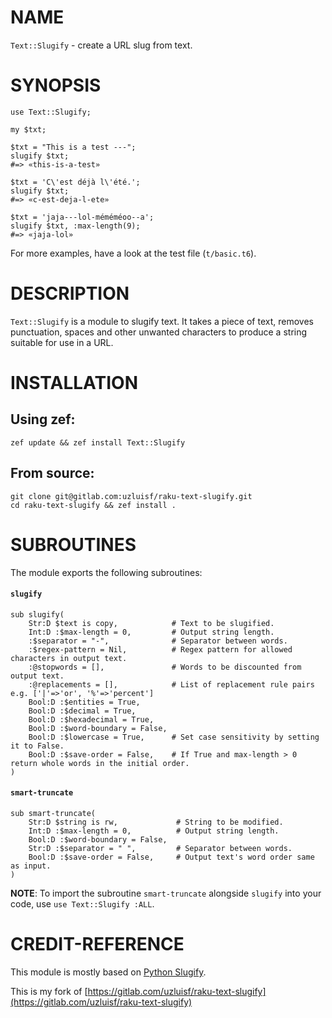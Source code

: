 NAME
====



`Text::Slugify` - create a URL slug from text.

SYNOPSIS
========



    use Text::Slugify;

    my $txt;

    $txt = "This is a test ---";
    slugify $txt; 
    #=> «this-is-a-test»

    $txt = 'C\'est déjà l\'été.';
    slugify $txt;
    #=> «c-est-deja-l-ete»

    $txt = 'jaja---lol-méméméoo--a';
    slugify $txt, :max-length(9);
    #=> «jaja-lol»

For more examples, have a look at the test file (`t/basic.t6`).

DESCRIPTION
===========



`Text::Slugify` is a module to slugify text. It takes a piece of text, removes punctuation, spaces and other unwanted characters to produce a string suitable for use in a URL.

INSTALLATION
============



Using zef:
----------

    zef update && zef install Text::Slugify

From source:
------------

    git clone git@gitlab.com:uzluisf/raku-text-slugify.git
    cd raku-text-slugify && zef install .

SUBROUTINES
===========



The module exports the following subroutines:

#### `slugify`

    sub slugify(
        Str:D $text is copy,            # Text to be slugified.
        Int:D :$max-length = 0,         # Output string length.
        :$separator = "-",              # Separator between words.
        :$regex-pattern = Nil,          # Regex pattern for allowed characters in output text.
        :@stopwords = [],               # Words to be discounted from output text.
        :@replacements = [],            # List of replacement rule pairs e.g. ['|'=>'or', '%'=>'percent']
        Bool:D :$entities = True, 
        Bool:D :$decimal = True, 
        Bool:D :$hexadecimal = True, 
        Bool:D :$word-boundary = False, 
        Bool:D :$lowercase = True,      # Set case sensitivity by setting it to False.
        Bool:D :$save-order = False,    # If True and max-length > 0 return whole words in the initial order.
    )

#### `smart-truncate`

    sub smart-truncate(
        Str:D $string is rw,             # String to be modified.
        Int:D :$max-length = 0,          # Output string length.
        Bool:D :$word-boundary = False,  
        Str:D :$separator = " ",         # Separator between words.
        Bool:D :$save-order = False,     # Output text's word order same as input.
    )

**NOTE**: To import the subroutine `smart-truncate` alongside `slugify` into your code, use `use Text::Slugify :ALL`.

CREDIT-REFERENCE
================



This module is mostly based on [Python Slugify](https://github.com/un33k/python-slugify).

This is my fork of [https://gitlab.com/uzluisf/raku-text-slugify](https://gitlab.com/uzluisf/raku-text-slugify)
